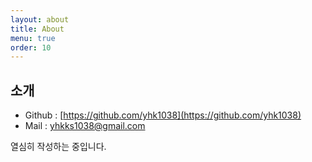 ```yaml
---
layout: about
title: About
menu: true
order: 10
---
```


## 소개 
- Github : [https://github.com/yhk1038](https://github.com/yhk1038)
- Mail : yhkks1038@gmail.com


열심히 작성하는 중입니다.

